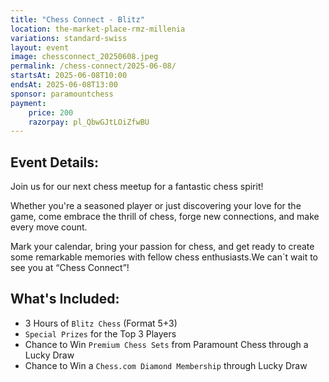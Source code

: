 ```yaml
---
title: "Chess Connect - Blitz"
location: the-market-place-rmz-millenia
variations: standard-swiss
layout: event
image: chessconnect_20250608.jpeg
permalink: /chess-connect/2025-06-08/
startsAt: 2025-06-08T10:00
endsAt: 2025-06-08T13:00
sponsor: paramountchess
payment:
    price: 200
    razorpay: pl_QbwGJtLOiZfwBU
---
```

## Event Details:

Join us for our next chess meetup for a fantastic chess
spirit!

Whether you're a seasoned player or just discovering your love
for the game, come embrace the thrill of chess, forge new connections, and
make every move count. 

Mark your calendar, bring your passion for chess, and get ready to create some remarkable memories with fellow chess enthusiasts.We can`t wait to see you at “Chess Connect”!



## What's Included:
- 3 Hours of `Blitz Chess` (Format 5+3)
- `Special Prizes` for the Top 3 Players
- Chance to Win `Premium Chess Sets` from Paramount Chess through a Lucky Draw
- Chance to Win a `Chess.com Diamond Membership` through Lucky Draw
